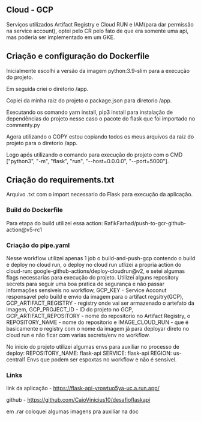 ## Cloud - GCP
Serviços utilizados Artifact Registry e Cloud RUN e IAM(para dar permissão na service account), optei pelo CR pelo fato de que era somente uma api, mas poderia ser implementado em um GKE.

## Criação e configuração do Dockerfile

Inicialmente escolhi a versão da imagem python:3.9-slim para a execução do projeto.

Em seguida criei o diretorio /app.

Copiei da minha raiz do projeto o package.json para diretorio /app.

Executando os comando yarn install, pip3 install para instalação de dependências do projeto  nesse caso o pacote do flask que foi importado no commenty.py

Agora utilizando o COPY estou copiando todos os meus arquivos da raiz do projeto para o diretorio /app.

Logo após utilizando o comando para execução do projeto com o CMD ["python3", "-m", "flask", "run", "--host=0.0.0.0", "--port=5000"].

## Criação do requirements.txt
Arquivo .txt com o import necessario do Flask para execução da aplicação.

### Build do Dockerfile

Para etapa do build utilizei essa action: RafikFarhad/push-to-gcr-github-action@v5-rc1 

### Criação do pipe.yaml

Nesse workflow utilizei apenas 1 job o build-and-push-gcp contendo o build e deploy no cloud run, o deploy no cloud run utlizei a propria action do cloud-run: google-github-actions/deploy-cloudrun@v2, e setei algumas flags necessarias para execução do projeto. Utilizei alguns repository secrets para seguir uma boa pratica de segurança e não passar informações sensiveis no workflow, GCP_KEY - Service Acconut responsavel pelo build e envio da imagem para o artifact regsitry(GCP), GCP_ARTIFACT_REGISTRY - registry onde vai ser armazenado o artefato da imagem, GCP_PROJECT_ID - ID do projeto no GCP, GCP_ARTIFACT_REPOSITORY - nome do repositorio no Artifact Registry, o REPOSITORY_NAME - nome do repositorio e IMAGE_CLOUD_RUN - que é basicamente o registry com o nome da imagem já para deployar direto no cloud run e não ficar com varias secrets/env no workflow. 

No inicio do projeto utilizei algumas envs para auxiliar no processo de deploy:
  REPOSITORY_NAME: flask-api
  SERVICE: flask-api
  REGION: us-central1
Envs que podem ser espoxtas no workflow e não é sensivel.



### Links

link da aplicação - https://flask-api-yrowtuo5ya-uc.a.run.app/

github - https://github.com/CaioVinicius10/desafioflaskapi

em .rar coloquei algumas imagens pra auxiliar na doc

